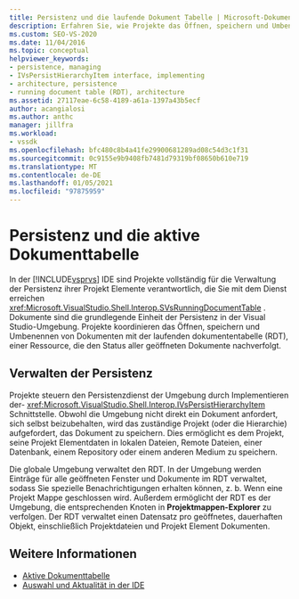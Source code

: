 ```yaml
---
title: Persistenz und die laufende Dokument Tabelle | Microsoft-Dokumentation
description: Erfahren Sie, wie Projekte das Öffnen, speichern und Umbenennen von Dokumenten in der laufenden Dokument Tabelle koordinieren, die den Dokument Zustand in der Visual Studio-IDE nachverfolgt.
ms.custom: SEO-VS-2020
ms.date: 11/04/2016
ms.topic: conceptual
helpviewer_keywords:
- persistence, managing
- IVsPersistHierarchyItem interface, implementing
- architecture, persistence
- running document table (RDT), architecture
ms.assetid: 27117eae-6c58-4189-a61a-1397a43b5ecf
author: acangialosi
ms.author: anthc
manager: jillfra
ms.workload:
- vssdk
ms.openlocfilehash: bfc480c8b4a41fe29900681289ad08c54d3c1f31
ms.sourcegitcommit: 0c9155e9b9408fb7481d79319bf08650b610e719
ms.translationtype: MT
ms.contentlocale: de-DE
ms.lasthandoff: 01/05/2021
ms.locfileid: "97875959"
---
```

# <a name="persistence-and-the-running-document-table"></a>Persistenz und die aktive Dokumenttabelle
In der [!INCLUDE[vsprvs](../../code-quality/includes/vsprvs_md.md)] IDE sind Projekte vollständig für die Verwaltung der Persistenz ihrer Projekt Elemente verantwortlich, die Sie mit dem Dienst erreichen <xref:Microsoft.VisualStudio.Shell.Interop.SVsRunningDocumentTable> . Dokumente sind die grundlegende Einheit der Persistenz in der Visual Studio-Umgebung. Projekte koordinieren das Öffnen, speichern und Umbenennen von Dokumenten mit der laufenden dokumententabelle (RDT), einer Ressource, die den Status aller geöffneten Dokumente nachverfolgt.

## <a name="managing-persistence"></a>Verwalten der Persistenz
 Projekte steuern den Persistenzdienst der Umgebung durch Implementieren der- <xref:Microsoft.VisualStudio.Shell.Interop.IVsPersistHierarchyItem> Schnittstelle. Obwohl die Umgebung nicht direkt ein Dokument anfordert, sich selbst beizubehalten, wird das zuständige Projekt (oder die Hierarchie) aufgefordert, das Dokument zu speichern. Dies ermöglicht es dem Projekt, seine Projekt Elementdaten in lokalen Dateien, Remote Dateien, einer Datenbank, einem Repository oder einem anderen Medium zu speichern.

 Die globale Umgebung verwaltet den RDT. In der Umgebung werden Einträge für alle geöffneten Fenster und Dokumente im RDT verwaltet, sodass Sie spezielle Benachrichtigungen erhalten können, z. b. Wenn eine Projekt Mappe geschlossen wird. Außerdem ermöglicht der RDT es der Umgebung, die entsprechenden Knoten in **Projektmappen-Explorer** zu verfolgen. Der RDT verwaltet einen Datensatz pro geöffnetes, dauerhaften Objekt, einschließlich Projektdateien und Projekt Element Dokumenten.

## <a name="see-also"></a>Weitere Informationen
- [Aktive Dokumenttabelle](../../extensibility/internals/running-document-table.md)
- [Auswahl und Aktualität in der IDE](../../extensibility/internals/selection-and-currency-in-the-ide.md)
